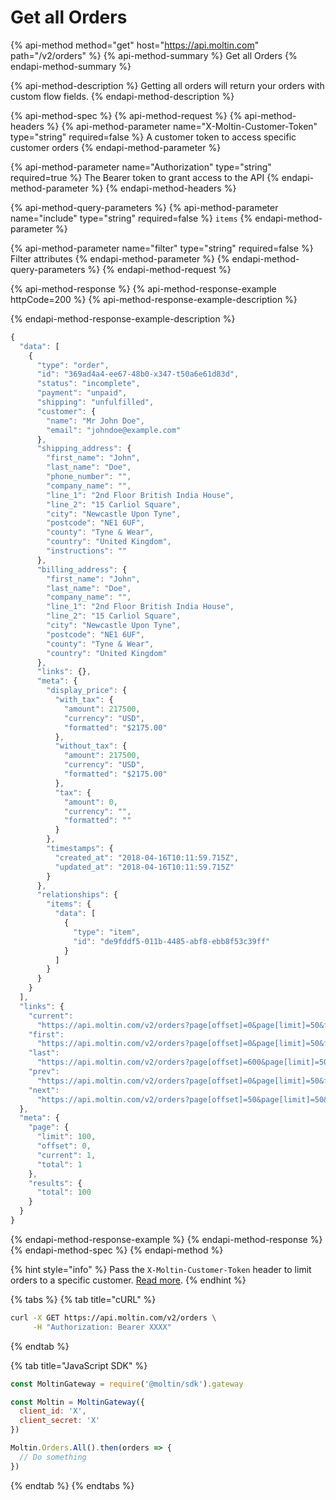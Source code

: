 # Get all Orders

{% api-method method="get" host="https://api.moltin.com" path="/v2/orders" %}
{% api-method-summary %}
Get all Orders
{% endapi-method-summary %}

{% api-method-description %}
Getting all orders will return your orders with custom flow fields.
{% endapi-method-description %}

{% api-method-spec %}
{% api-method-request %}
{% api-method-headers %}
{% api-method-parameter name="X-Moltin-Customer-Token" type="string" required=false %}
A customer token to access specific customer orders
{% endapi-method-parameter %}

{% api-method-parameter name="Authorization" type="string" required=true %}
The Bearer token to grant access to the API
{% endapi-method-parameter %}
{% endapi-method-headers %}

{% api-method-query-parameters %}
{% api-method-parameter name="include" type="string" required=false %}
`items`
{% endapi-method-parameter %}

{% api-method-parameter name="filter" type="string" required=false %}
Filter attributes
{% endapi-method-parameter %}
{% endapi-method-query-parameters %}
{% endapi-method-request %}

{% api-method-response %}
{% api-method-response-example httpCode=200 %}
{% api-method-response-example-description %}

{% endapi-method-response-example-description %}

```javascript
{
  "data": [
    {
      "type": "order",
      "id": "369ad4a4-ee67-48b0-x347-t50a6e61d83d",
      "status": "incomplete",
      "payment": "unpaid",
      "shipping": "unfulfilled",
      "customer": {
        "name": "Mr John Doe",
        "email": "johndoe@example.com"
      },
      "shipping_address": {
        "first_name": "John",
        "last_name": "Doe",
        "phone_number": "",
        "company_name": "",
        "line_1": "2nd Floor British India House",
        "line_2": "15 Carliol Square",
        "city": "Newcastle Upon Tyne",
        "postcode": "NE1 6UF",
        "county": "Tyne & Wear",
        "country": "United Kingdom",
        "instructions": ""
      },
      "billing_address": {
        "first_name": "John",
        "last_name": "Doe",
        "company_name": "",
        "line_1": "2nd Floor British India House",
        "line_2": "15 Carliol Square",
        "city": "Newcastle Upon Tyne",
        "postcode": "NE1 6UF",
        "county": "Tyne & Wear",
        "country": "United Kingdom"
      },
      "links": {},
      "meta": {
        "display_price": {
          "with_tax": {
            "amount": 217500,
            "currency": "USD",
            "formatted": "$2175.00"
          },
          "without_tax": {
            "amount": 217500,
            "currency": "USD",
            "formatted": "$2175.00"
          },
          "tax": {
            "amount": 0,
            "currency": "",
            "formatted": ""
          }
        },
        "timestamps": {
          "created_at": "2018-04-16T10:11:59.715Z",
          "updated_at": "2018-04-16T10:11:59.715Z"
        }
      },
      "relationships": {
        "items": {
          "data": [
            {
              "type": "item",
              "id": "de9fddf5-011b-4485-abf8-ebb8f53c39ff"
            }
          ]
        }
      }
    }
  ],
  "links": {
    "current":
      "https://api.moltin.com/v2/orders?page[offset]=0&page[limit]=50&filter=",
    "first":
      "https://api.moltin.com/v2/orders?page[offset]=0&page[limit]=50&filter=",
    "last":
      "https://api.moltin.com/v2/orders?page[offset]=600&page[limit]=50&filter=",
    "prev":
      "https://api.moltin.com/v2/orders?page[offset]=0&page[limit]=50&filter=",
    "next":
      "https://api.moltin.com/v2/orders?page[offset]=50&page[limit]=50&filter="
  },
  "meta": {
    "page": {
      "limit": 100,
      "offset": 0,
      "current": 1,
      "total": 1
    },
    "results": {
      "total": 100
    }
  }
}
```
{% endapi-method-response-example %}
{% endapi-method-response %}
{% endapi-method-spec %}
{% endapi-method %}

{% hint style="info" %}
Pass the `X-Moltin-Customer-Token` header to limit orders to a specific customer. [Read more](../customers/customer-tokens.md).
{% endhint %}

{% tabs %}
{% tab title="cURL" %}
```bash
curl -X GET https://api.moltin.com/v2/orders \
     -H "Authorization: Bearer XXXX"
```
{% endtab %}

{% tab title="JavaScript SDK" %}
```javascript
const MoltinGateway = require('@moltin/sdk').gateway

const Moltin = MoltinGateway({
  client_id: 'X',
  client_secret: 'X'
})

Moltin.Orders.All().then(orders => {
  // Do something
})
```
{% endtab %}
{% endtabs %}

